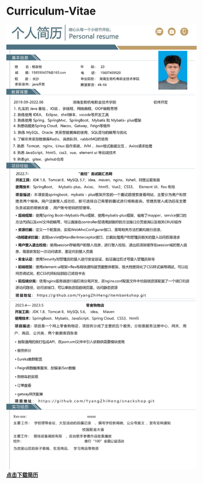 # Curriculum-Vitae
![图1](https://github.com/YyangZhiHeng/Curriculum-Vitae/blob/main/1.1.png)
![图2](https://github.com/YyangZhiHeng/Curriculum-Vitae/blob/main/1.2.png)
**[点击下载简历](https://github.com/YyangZhiHeng/Curriculum-Vitae/releases)**

